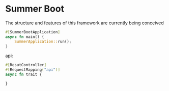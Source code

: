 # Summer Boot

The structure and features of this framework are currently being conceived

```rust
#[SummerBootApplication]
async fn main() {
    SummerApplication::run();
}
```

api:

```rust
#[ResutController]
#[RequestMapping("api")]
async fn trait {

}
```
